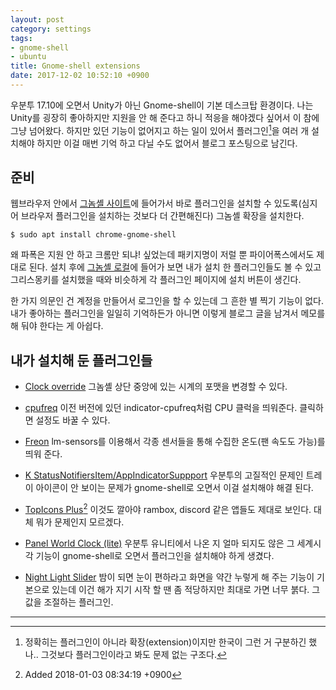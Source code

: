 ```yaml
---
layout: post
category: settings
tags:
- gnome-shell
- ubuntu
title: Gnome-shell extensions
date: 2017-12-02 10:52:10 +0900
---
```


우분투 17.10에 오면서 Unity가 아닌 Gnome-shell이 기본 데스크탑 환경이다.
나는 Unity를 굉장히 좋아하지만 지원을 안 해 준다고 하니 적응을 해야겠다 싶어서 이 참에 그냥 넘어왔다.
하지만 있던 기능이 없어지고 하는 일이 있어서 플러그인[^1]을 여러 개 설치해야 하지만 이걸 매번 기억 하고 다닐 수도 없어서 블로그 포스팅으로 남긴다.

## 준비

웹브라우저 안에서 [그놈셸 사이트](https://extensions.gnome.org)에 들어가서 바로 플러그인을 설치할 수 있도록(심지어 브라우저 플러그인을 설치하는 것보다 더 간편해진다) 그놈셸 확장을 설치한다.

```shell
$ sudo apt install chrome-gnome-shell
```

왜 파폭은 지원 안 하고 크롬만 되냐! 싶었는데 패키지명이 저럴 뿐 파이어폭스에서도 제대로 된다.
설치 후에 [그놈셸 로컬](https://extensions.gnome.org/local/)에 들어가 보면 내가 설치 한 플러그인들도 볼 수 있고 그리스몽키를 설치했을 때와 비슷하게 각 플러그인 페이지에 설치 버튼이 생긴다.

한 가지 의문인 건 계정을 만들어서 로그인을 할 수 있는데 그 흔한 별 찍기 기능이 없다. 내가 좋아하는 플러그인을 일일히 기억하든가 아니면 이렇게 블로그 글을 남겨서 메모를 해 둬야 한다는 게 아쉽다.


## 내가 설치해 둔 플러그인들

- [Clock override](https://extensions.gnome.org/extension/1206/clock-override/)
  그놈셸 상단 중앙에 있는 시계의 포맷을 변경할 수 있다.

- [cpufreq](https://extensions.gnome.org/extension/1082/cpufreq/)
  이전 버전에 있던 indicator-cpufreq처럼 CPU 클럭을 띄워준다. 클릭하면 설정도 바꿀 수 있다.

- [Freon](https://extensions.gnome.org/extension/841/freon/)
  lm-sensors를 이용해서 각종 센서들을 통해 수집한 온도(팬 속도도 가능)를 띄워 준다.

- [K StatusNotifiersItem/AppIndicatorSuppport](https://extensions.gnome.org/extension/615/appindicator-support/)
  우분투의 고질적인 문제인 트레이 아이콘이 안 보이는 문제가 gnome-shell로 오면서 이걸 설치해야 해결 된다.

- [TopIcons Plus](https://extensions.gnome.org/extension/1031/topicons/)[^2]
  이것도 깔아야 rambox, discord 같은 앱들도 제대로 보인다. 대체 뭐가 문제인지 모르겠다.

- [Panel World Clock (lite)](https://extensions.gnome.org/extension/946/panel-world-clock-lite/)
  우분투 유니티에서 나온 지 얼마 되지도 않은 그 세계시각 기능이 gnome-shell로 오면서 플러그인을 설치해야 하게 생겼다.

- [Night Light Slider](https://extensions.gnome.org/extension/1276/night-light-slider/)
  밤이 되면 눈이 편하라고 화면을 약간 누렇게 해 주는 기능이 기본으로 있는데 이건 해가 지기 시작 할 땐 좀 적당하지만 최대로 가면 너무 붉다. 그 값을 조절하는 플러그인.


----

[^1]: 정확히는 플러그인이 아니라 확장(extension)이지만 한국이 그런 거 구분하긴 했나.. 그것보다 플러그인이라고 봐도 문제 없는 구조다.
[^2]: Added 2018-01-03 08:34:19 +0900
